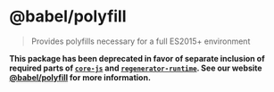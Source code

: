 # @babel/polyfill

> Provides polyfills necessary for a full ES2015+ environment

**This package has been deprecated in favor of separate inclusion of required parts of [`core-js`](https://github.com/zloirock/core-js) and [`regenerator-runtime`](https://www.npmjs.com/package/regenerator-runtime). See our website [@babel/polyfill](https://babeljs.io/docs/en/next/babel-polyfill.html) for more information.**
